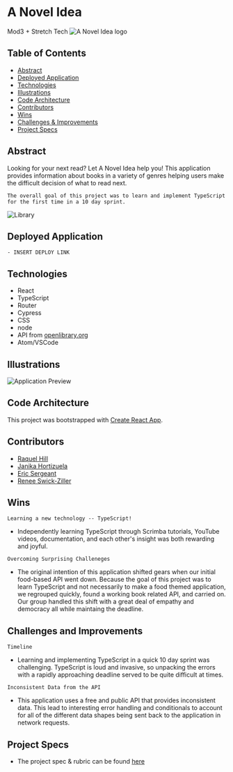 # A Novel Idea
Mod3 + Stretch Tech
![A Novel Idea logo](https://user-images.githubusercontent.com/83723401/140617030-436fa2fe-b4e7-40b6-8d3d-3618b46d7d19.png)

## Table of Contents
  - [Abstract](#abstract)
  - [Deployed Application](#deployed-application)
  - [Technologies](#technologies)
  - [Illustrations](#illustrations)
  - [Code Architecture](#code-architecture)
  - [Contributors](#contributors)
  - [Wins](#wins)
  - [Challenges & Improvements](#challenges-and-improvements)
  - [Project Specs](#project-specs)

## Abstract
Looking for your next read? Let A Novel Idea help you! This application provides information about books in a variety of genres helping users make the difficult decision of what to read next.

``The overall goal of this project was to learn and implement TypeScript for the first time in a 10 day sprint.``

![Library](https://user-images.githubusercontent.com/83723401/140617276-432163f5-79c0-4c67-a4b6-59bbd1eb74dc.png)
  
## Deployed Application
	- INSERT DEPLOY LINK

## Technologies
  - React
  - TypeScript
  - Router
  - Cypress
  - CSS
  - node
  - API from [openlibrary.org](https://openlibrary.org/)
  - Atom/VSCode 

## Illustrations
![Application Preview](https://user-images.githubusercontent.com/83723401/140775305-0f3dc9c7-ce75-4bd9-aa5b-ff6048516dfd.gif)

## Code Architecture
This project was bootstrapped with [Create React App](https://github.com/facebook/create-react-app).

## Contributors
  - [Raquel Hill](https://github.com/Raquelhill)
  - [Janika Hortizuela](https://github.com/jhortizu01)
  - [Eric Sergeant](https://github.com/EricSergeant)
  - [Renee Swick-Ziller](https://github.com/reneeswick)

## Wins
``Learning a new technology -- TypeScript!``

- Independently learning TypeScript through Scrimba tutorials, YouTube videos, documentation, and each other's insight was both rewarding and joyful. 

``Overcoming Surprising Challeneges``

- The original intention of this application shifted gears when our initial food-based API went down. Because the goal of this project was to learn TypeScript and not necessarily to make a food themed application, we regrouped quickly, found a working book related API, and carried on. Our group handled this shift with a great deal of empathy and democracy all while maintaing the deadline.

## Challenges and Improvements
``Timeline``

- Learning and implementing TypeScript in a quick 10 day sprint was challenging. TypeScript is loud and invasive, so unpacking the errors with a rapidly approaching deadline served to be quite difficult at times.

``Inconsistent Data from the API``

- This application uses a free and public API that provides inconsistent data. This lead to interesting error handling and conditionals to account for all of the different data shapes being sent back to the application in network requests.

## Project Specs
  - The project spec & rubric can be found [here](https://frontend.turing.edu/projects/module-3/stretch.html)

